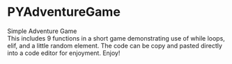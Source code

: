 # PYAdventureGame
Simple Adventure Game<br>
This includes 9 functions in a short game demonstrating use of while loops, elif, and a little random element. 
The code can be copy and pasted directly into a code editor for enjoyment. 
Enjoy!
